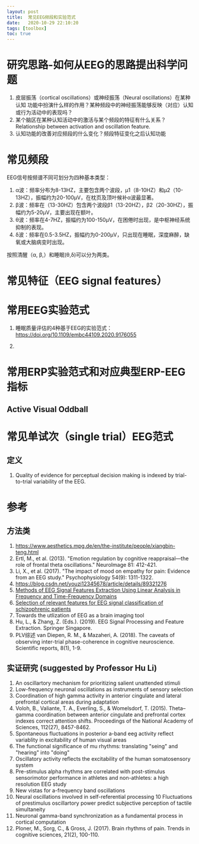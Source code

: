 ```yaml
---
layout: post
title:  常见EEG频段和实验范式
date:   2020-10-29 22:10:20
tags: [toolbox]
toc: true
---
```


# 研究思路-如何从EEG的思路提出科学问题

1. 皮层振荡（cortical oscillations）或神经振荡（Neural oscillations）在某种认知
功能中扮演什么样的作用？某种频段中的神经振荡能够反映（对应）认知或行为活动中的表现吗？
2. 某个脑区在某种认知活动中的激活与某个频段的特征有什么关系？Relationship between activation and oscillation feature.
3. 认知功能的改善对应频段的什么变化？频段特征变化之后认知功能

# 常见频段

EEG信号按频谱不同可划分为四种基本类型：

1. α波：频率分布为8-13HZ，主要包含两个波段，μ1（8-10HZ）和μ2（10-13HZ），振幅约为20-100μV，在枕页及顶叶候补α波最显著。
2. β波：频率在（13-30HZ）包含两个波段β1（13-20HZ），β2（20-30HZ），振幅约为5-20μV，主要出现在额叶。
3. θ波：频率在4-7HZ，振幅约为100-150μV，在困倦时出现，是中枢神经系统抑制的表现。
4. δ波：频率在0.5-3.5HZ，振幅约为0-200μV，只出现在睡眠，深度麻醉，缺氧或大脑病变时出现。

按照清醒（α, β,）和睡眠(θ,δ)可以分为两类。

# 常见特征（EEG signal features）

# 常用EEG实验范式

1. 睡眠质量评估的4种基于EEG的实验范式：
https://doi.org/10.1109/embc44109.2020.9176055

2. 

# 常用ERP实验范式和对应典型ERP-EEG指标

## Active Visual Oddball


# 常见单试次（single trial）EEG范式

## 定义

1. Quality of evidence for perceptual decision making is indexed by trial-to-trial variability of the EEG.


# 参考

## 方法类

1. https://www.aesthetics.mpg.de/en/the-institute/people/xiangbin-teng.html
2. Ertl, M., et al. (2013). "Emotion regulation by cognitive reappraisal—the role of frontal theta oscillations." NeuroImage 81: 412-421.
3. Li, X., et al. (2017). "The impact of mood on empathy for pain: Evidence from an EEG study." Psychophysiology 54(9): 1311-1322.
4. https://blog.csdn.net/youzi12345678/article/details/89321276
5. [Methods of EEG Signal Features Extraction Using Linear Analysis in Frequency and Time-Frequency Domains](https://www.hindawi.com/journals/isrn/2014/730218/)
6. [Selection of relevant features for EEG signal classification of schizophrenic patients](https://www.sciencedirect.com/science/article/abs/pii/S1746809407000237)
7. Towards the utlization of EEG as a brain imaging tool
8. Hu, L., & Zhang, Z. (Eds.). (2019). EEG Signal Processing and Feature Extraction. Springer Singapore.
9. PLV综述 van Diepen, R. M., & Mazaheri, A. (2018). The caveats of observing inter-trial phase-coherence in cognitive neuroscience. Scientific reports, 8(1), 1-9.

## 实证研究 (suggested by Professor Hu Li)

1. An oscillartory mechanism for prioritizing salient unattended stimuli
2. Low-frequency neuronal oscillations as instruments of sensory selection
3. Coordination of high gamma activity in anterior cingulate and lateral prefrontal cortical areas during adaptation
4. Voloh, B., Valiante, T. A., Everling, S., & Womelsdorf, T. (2015). Theta–gamma coordination between anterior cingulate and prefrontal cortex indexes correct attention shifts. Proceedings of the National Academy of Sciences, 112(27), 8457-8462.
4. Spontaneous fluctuations in posterior a-band eeg activity reflect variablity in excitability of human visual areas
5. The functional significance of mu rhythms: translating "seing" and "hearing" into "doing"
6. Oscillatory activity reflects the excitability of the human somatosensory system
7. Pre-stimulus alpha rhythms are correlated with post-stimulus sensorimotor performance in athletes and non-athletes: a high resolution EEG study
8. New vistas for a-frequency band oscillations
9. Neural oscillations involved in self-referential processing
10 Fluctuations of prestimulus oscillartory power predict subjective perception of tactile simultaneity
11. Neuronal gamma-band synchronization as a fundamental process in cortical computation
12. Ploner, M., Sorg, C., & Gross, J. (2017). Brain rhythms of pain. Trends in cognitive sciences, 21(2), 100-110.